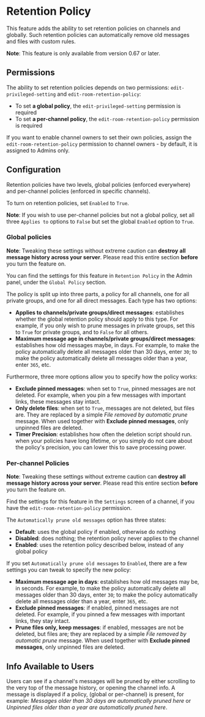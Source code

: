# Retention Policy

This feature adds the ability to set retention policies on channels and globally. Such retention policies can automatically remove old messages and files with custom rules.

**Note**: This feature is only available from version 0.67 or later.

## Permissions

The ability to set retention policies depends on two permissions: `edit-privileged-setting` and `edit-room-retention-policy`:

* To set **a global policy**, the `edit-privileged-setting` permission is required
* To set **a per-channel policy**, the `edit-room-retention-policy` permission is required

If you want to enable channel owners to set their own policies, assign the `edit-room-retention-policy` permission to channel owners - by default, it is assigned to Admins only.

## Configuration

Retention policies have two levels, global policies \(enforced everywhere\) and per-channel policies \(enforced in specific channels\).

To turn on retention policies, set `Enabled` to `True`.

**Note**: If you wish to use per-channel policies but not a global policy, set all three `Applies to` options to `False` but set the global `Enabled` option to `True`.

### Global policies

**Note**: Tweaking these settings without extreme caution can **destroy** **all message history across your server**. Please read this entire section **before** you turn the feature on.

You can find the settings for this feature in `Retention Policy` in the Admin panel, under the `Global Policy` section.

The policy is split up into three parts, a policy for all channels, one for all private groups, and one for all direct messages. Each type has two options:

* **Applies to channels/private groups/direct messages**: establishes whether the global retention policy should apply to this type. For example, if you only wish to prune messages in private groups, set this to `True` for private groups, and to `False` for all others.
* **Maximum message age in channels/private groups/direct messages**: establishes how old messages maybe, in days. For example, to make the policy automatically delete all messages older than 30 days, enter `30`; to make the policy automatically delete all messages older than a year, enter `365`, etc.

Furthermore, three more options allow you to specify how the policy works:

* **Exclude pinned messages**: when set to `True`, pinned messages are not deleted. For example, when you pin a few messages with important links, these messages stay intact.
* **Only delete files**: when set to `True`, messages are not deleted, but files are. They are replaced by a simple _File removed by automatic prune_ message. When used together with **Exclude pinned messages**, only unpinned files are deleted.
* **Timer Precision**:  establishes how often the deletion script should run. when your policies have long lifetime, or you simply do not care about the  policy's precision, you can lower this to save processing power.

### Per-channel Policies

**Note**: Tweaking these settings without extreme caution can **destroy** **all message history across your server**. Please read this entire section **before** you turn the feature on.

Find the settings for this feature in the `Settings` screen of a channel, if you have the `edit-room-retention-policy` permission.

The `Automatically prune old messages` option has three states:

* **Default**: uses the global policy if enabled, otherwise do nothing
* **Disabled**: does nothing; the retention policy never applies to the channel
* **Enabled**: uses the retention policy described below, instead of any global policy

If you set `Automatically prune old messages` to `Enabled`, there are a few settings you can tweak to specify the new policy:

* **Maximum message age in days**: establishes how old messages may be, in seconds. For example, to make the policy automatically delete all messages older than 30 days, enter `30`; to make the policy automatically delete all messages older than a year, enter `365`, etc.
* **Exclude pinned messages**: if enabled, pinned messages are not deleted. For example, if you pinned a few messages with important links, they stay intact.
* **Prune files only, keep messages**: if enabled, messages are not be deleted, but files are; they are replaced by a simple _File removed by automatic prune_ message. When used together with **Exclude pinned messages**, only unpinned files are deleted.

## Info Available to Users

Users can see if a channel's messages will be pruned by either scrolling to the very top of the message history, or opening the channel info. A message is displayed if a policy, \(global or per-channel\) is present, for example: _Messages older than 30 days are automatically pruned here_ or _Unpinned files older than a year are automatically pruned here_.

